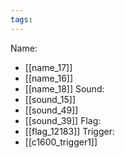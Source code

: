 ```yaml
---
tags:
---
```

Name:
- [[name_17]]
- [[name_16]]
- [[name_18]]
Sound:
- [[sound_15]]
- [[sound_49]]
- [[sound_39]]
Flag:
- [[flag_12183]]
Trigger:
- [[c1600_trigger1]]
